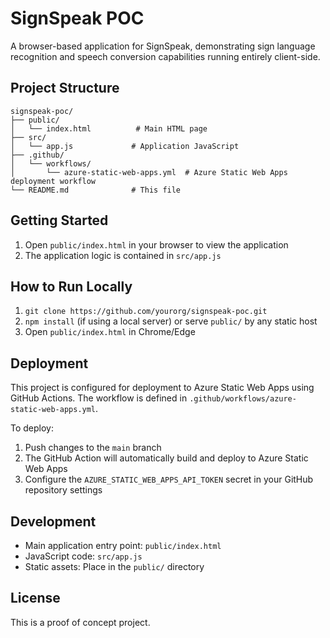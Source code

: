# SignSpeak POC

A browser-based application for SignSpeak, demonstrating sign language recognition and speech conversion capabilities running entirely client-side.

## Project Structure

```
signspeak-poc/
├── public/
│   └── index.html          # Main HTML page
├── src/
│   └── app.js             # Application JavaScript
├── .github/
│   └── workflows/
│       └── azure-static-web-apps.yml  # Azure Static Web Apps deployment workflow
└── README.md              # This file
```

## Getting Started

1. Open `public/index.html` in your browser to view the application
2. The application logic is contained in `src/app.js`


## How to Run Locally
1. `git clone https://github.com/yourorg/signspeak-poc.git`
2. `npm install` (if using a local server) or serve `public/` by any static host
3. Open `public/index.html` in Chrome/Edge

## Deployment

This project is configured for deployment to Azure Static Web Apps using GitHub Actions. The workflow is defined in `.github/workflows/azure-static-web-apps.yml`.

To deploy:
1. Push changes to the `main` branch
2. The GitHub Action will automatically build and deploy to Azure Static Web Apps
3. Configure the `AZURE_STATIC_WEB_APPS_API_TOKEN` secret in your GitHub repository settings

## Development

- Main application entry point: `public/index.html`
- JavaScript code: `src/app.js`
- Static assets: Place in the `public/` directory

## License

This is a proof of concept project.
